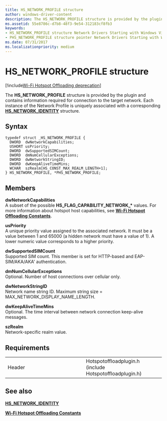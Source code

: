 ```yaml
---
title: HS_NETWORK_PROFILE structure
author: windows-driver-content
description: The HS_NETWORK_PROFILE structure is provided by the plugin and contains information required for connection to the target network. Each instance of the Network Profile is uniquely associated with a corresponding HS_NETWORK_IDENTITY structure.
ms.assetid: 55e8786c-d7b8-48f3-9e54-312183cf8fb3
keywords: 
- HS_NETWORK_PROFILE structure Network Drivers Starting with Windows Vista
- PHS_NETWORK_PROFILE structure pointer Network Drivers Starting with Windows Vista
ms.date: 07/31/2017 
ms.localizationpriority: medium
---
```


# HS\_NETWORK\_PROFILE structure

[!include[Wi-Fi Hotspot Offloading deprecation](wi-fi-hotspot-offloading-deprecation.md)]


The **HS\_NETWORK\_PROFILE** structure is provided by the plugin and contains information required for connection to the target network. Each instance of the Network Profile is uniquely associated with a corresponding [**HS\_NETWORK\_IDENTITY**](hs-network-identity.md) structure.

Syntax
------

```ManagedCPlusPlus
typedef struct _HS_NETWORK_PROFILE {
  DWORD  dwNetworkCapabilities;
  USHORT usPriority;
  DWORD  dwSupportedSIMCount;
  DWORD  dmNumCellularExceptions;
  DWORD  dwNetworkStringID;
  DWORD  dwKeepAliveTimeMins;
  WCHAR  szRealm[HS_CONST_MAX_REALM_LENGTH+1];
} HS_NETWORK_PROFILE, *PHS_NETWORK_PROFILE;
```

Members
-------

**dwNetworkCapabilities**  
A subset of the possible **HS\_FLAG\_CAPABILITY\_NETWORK\_\*** values. For more information about hotspot host capabilities, see [**Wi-Fi Hotspot Offloading Constants**](wi-fi-hotspot-offloading-constants.md).

**usPriority**  
A unique priority value assigned to the associated network. It must be a value between 1 and 65000 (a hidden network must have a value of 1). A lower numeric value corresponds to a higher priority.

**dwSupportedSIMCount**  
Supported SIM count. This member is set for HTTP-based and EAP-SIM/AKA/AKA' authentication.

**dmNumCellularExceptions**  
Optional. Number of host connections over cellular only.

**dwNetworkStringID**  
Network name string ID. Maximum string size = MAX\_NETWORK\_DISPLAY\_NAME\_LENGTH.

**dwKeepAliveTimeMins**  
Optional. The time interval between network connection keep-alive messages.

**szRealm**  
Network-specific realm value.

Requirements
------------

<table>
<colgroup>
<col width="50%" />
<col width="50%" />
</colgroup>
<tbody>
<tr class="odd">
<td><p>Header</p></td>
<td>Hotspotoffloadplugin.h (include Hotspotoffloadplugin.h)</td>
</tr>
</tbody>
</table>

## See also


[**HS\_NETWORK\_IDENTITY**](hs-network-identity.md)

[**Wi-Fi Hotspot Offloading Constants**](wi-fi-hotspot-offloading-constants.md)

 

 




